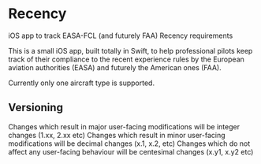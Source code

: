 # Recency
iOS app to track EASA-FCL (and futurely FAA) Recency requirements

This is a small iOS app, built totally in Swift, to help professional pilots keep track of their compliance to the recent experience rules by the European aviation authorities (EASA) and futurely the American ones (FAA).

Currently only one aircraft type is supported.

## Versioning

Changes which result in major user-facing modifications will be integer changes (1.xx, 2.xx etc)
Changes which result in minor user-facing modifications will be decimal changes (x.1, x.2, etc)
Changes which do not affect any user-facing behaviour will be centesimal changes (x.y1, x.y2 etc)
